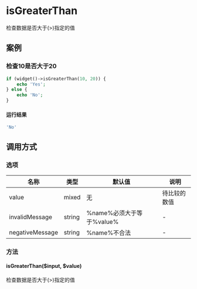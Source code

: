 isGreaterThan
=============

检查数据是否大于(>)指定的值

案例
----

### 检查10是否大于20

```php
if (widget()->isGreaterThan(10, 20)) {
    echo 'Yes';
} else {
    echo 'No';
}
```

#### 运行结果

```php
'No'
```

调用方式
--------

### 选项

名称              | 类型    | 默认值                             | 说明
------------------|---------|------------------------------------|------
value             | mixed   | 无                                 | 待比较的数值
invalidMessage    | string  | %name%必须大于等于%value%          | -
negativeMessage   | string  | %name%不合法                       | -

### 方法

#### isGreaterThan($input, $value)
检查数据是否大于(>)指定的值

